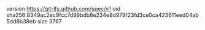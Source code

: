 version https://git-lfs.github.com/spec/v1
oid sha256:8349ac2ec9fcc7d99bdb8e234e8d979f23fd3ce0ca423611eed04ab5dd8b38eb
size 3767
